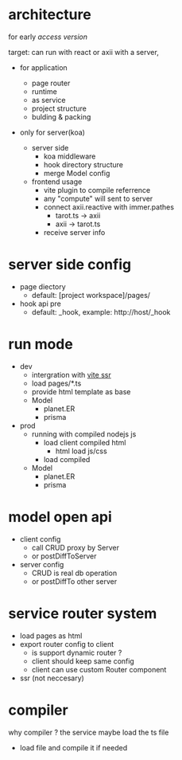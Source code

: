 # architecture 
for early *access version*

target: can run with react or axii with a server, 

- for application
  - page router
  - runtime
  - as service
  - project structure
  - bulding & packing

- only for server(koa)
  - server side
    - koa middleware
    - hook directory structure
    - merge Model config
  - frontend usage
    - vite plugin to compile referrence
    - any "compute" will sent to server
    - connect axii.reactive with immer.pathes
      - tarot.ts -> axii
      - axii -> tarot.ts
    - receive server info

# server side config

- page diectory
  - default: [project workspace]/pages/
- hook api pre
  - default: _hook, example: http://host/_hook

# run mode

- dev
  - intergration with [vite ssr](https://cn.vitejs.dev/guide/ssr.html)
  - load pages/*.ts
  - provide html template as base
  - Model
    - planet.ER
    - prisma
- prod
  - running with compiled nodejs js
    - load client compiled html
      - html load js/css
    - load compiled
  - Model
    - planet.ER
    - prisma

# model open api

- client config
  - call CRUD proxy by Server
  - or postDiffToServer
- server config
  - CRUD is real db operation
  - or postDiffTo other server

# service router system

- load pages as html
- export router config to client
  - is support dynamic router ?
  - client should keep same config
  - client can use custom Router component
- ssr (not neccesary)

# compiler
why compiler ? the service maybe load the ts file

- load file and compile it if needed